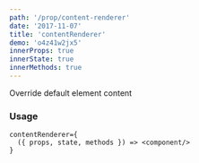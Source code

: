 ```yaml
---
path: '/prop/content-renderer'
date: '2017-11-07'
title: 'contentRenderer'
demo: 'o4z41w2jx5'
innerProps: true
innerState: true
innerMethods: true
---
```


Override default element content

### Usage

```
contentRenderer={
  ({ props, state, methods }) => <component/>
}
```
